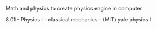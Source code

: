Math and physics to create physics engine in computer

8.01 - Physics I - classical mechanics - (MIT)
yale physics I